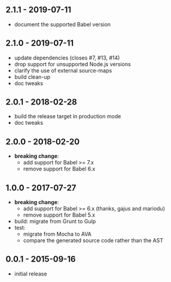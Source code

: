 ## 2.1.1 - 2019-07-11

- document the supported Babel version

## 2.1.0 - 2019-07-11

- update dependencies (closes #7, #13, #14)
- drop support for unsupported Node.js versions
- clarify the use of external source-maps
- build clean-up
- doc tweaks

## 2.0.1 - 2018-02-28

- build the release target in production mode
- doc tweaks

## 2.0.0 - 2018-02-20

- **breaking change**:
  - add support for Babel >= 7.x
  - remove support for Babel 6.x

## 1.0.0 - 2017-07-27

- **breaking change**:
  - add support for Babel >= 6.x (thanks, gajus and mariodu)
  - remove support for Babel 5.x
- build: migrate from Grunt to Gulp
- test:
  - migrate from Mocha to AVA
  - compare the generated source code rather than the AST

## 0.0.1 - 2015-09-16

- initial release
